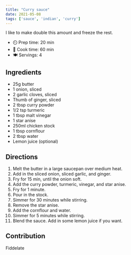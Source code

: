 ```yaml
---
title: "Curry sauce"
date: 2021-05-08
tags: ['sauce', 'indian', 'curry']
---
```


I like to make double this amount and freeze the rest.

- ⏲️ Prep time: 20 min
- 🍳 Cook time: 60 min
- 🍽️ Servings: 4

## Ingredients

- 25g butter
- 1 onion, sliced
- 2 garlic cloves, sliced
- Thumb of ginger, sliced
- 2 tbsp curry powder
- 1/2 tsp turmeric
- 1 tbsp malt vinegar
- 1 star anise
- 250ml chicken stock
- 1 tbsp cornflour
- 2 tbsp water
- Lemon juice (optional)

## Directions

1. Melt the butter in a large saucepan over medium heat.
2. Add in the sliced onion, sliced garlic, and ginger.
3. Fry for 15 min, until the onion soft.
4. Add the curry powder, turmeric, vinegar, and star anise.
5. Fry for 1 minute.
6. Pour in the stock.
7. Simmer for 30 minutes while stirring.
8. Remove the star anise.
9. Add the cornflour and water.
10. Simmer for 5 minutes while stirring.
11. Blend the sauce. Add in some lemon juice if you want.

## Contribution

Fiddelate
